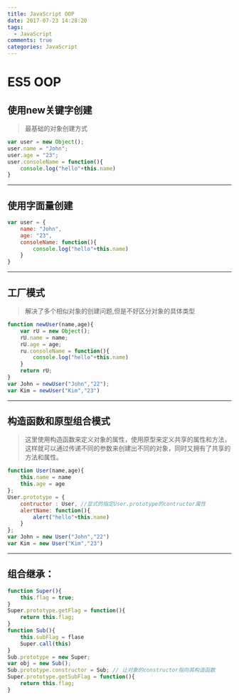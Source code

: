 ```yaml
---
title: JavaScript OOP
date: 2017-07-23 14:28:20
tags:
  - JavaScript
comments: true
categories: JavaScript
---
```

# ES5 OOP

## 使用new关键字创建

>最基础的对象创建方式

```javascript
var user = new Object();
user.name = "John";
user.age = "23";
user.consoleName = function(){
    console.log("hello"+this.name)
}
```

***

<!--more-->

## 使用字面量创建

```javascript
var user = {
    name: "John",
    age: "23",
    consoleName: function(){
        console.log("hello"+this.name)
    }
}
```

***

## 工厂模式

>解决了多个相似对象的创建问题,但是不好区分对象的具体类型

```javascript
function newUser(name,age){
    var rU = new Object();
    rU.name = name;
    rU.age = age;
    ru.consoleName = function(){
        console.log("hello"+this.name)
    }
    return rU;
}
var John = newUser("John","22");
var Kim = newUser("Kim","23")
```

***

## 构造函数和原型组合模式

>这里使用构造函数来定义对象的属性，使用原型来定义共享的属性和方法，这样就可以通过传递不同的参数来创建出不同的对象，同时又拥有了共享的方法和属性。

```javascript
function User(name,age){
    this.name = name
    this.age = age
};
User.prototype = {
    contructor : User, //显式的指定User.prototype的contructor属性
    alertName: function(){
        alert("hello"+this.name)
    }
};
var John = new User("John","22")
var Kim = new User("Kim","23")
```

***

## 组合继承：

```js
function Super(){
    this.flag = true;
}
Super.prototype.getFlag = function(){
    return this.flag;
}
function Sub(){
    this.subFlag = flase
    Super.call(this)
}
Sub.prototype = new Super;
var obj = new Sub();
Sub.prototype.constructor = Sub; // 让对象的constructor指向其构造函数
Super.prototype.getSubFlag = function(){
    return this.flag;
}
```
